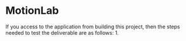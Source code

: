 # MotionLab
 
If you access to the application from building this project, then the steps needed to test the deliverable are as follows:
1. 
